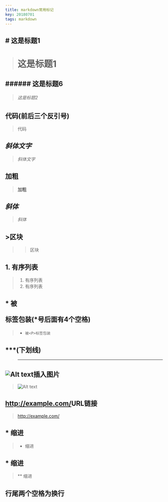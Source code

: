 ```yaml
---
title: markdown常用标记
key: 20180701
tags: markdown
---
```

## # 这是标题1
># 这是标题1

## ###### 这是标题6
>###### 这是标题2

## 代码(前后三个反引号)
>代码

## *斜体文字*
>*斜体文字*

## **加粗**
>**加粗**

## *斜体*  
>*斜体*

## >区块
 >>区块

## 1. 有序列表
>1. 有序列表
>1. 有序列表

## *    被<P>标签包装(*号后面有4个空格)  
>*     被<P>标签包装

## ***(下划线)
>***

## ![Alt text](/path/to/img.jpg)插入图片  
>![Alt text](/path/to/img.jpg)

## <http://example.com/>URL链接
><http://example.com/>

## * 缩进
>* 缩进

## * 缩进
>** 缩进

## 行尾两个空格为换行